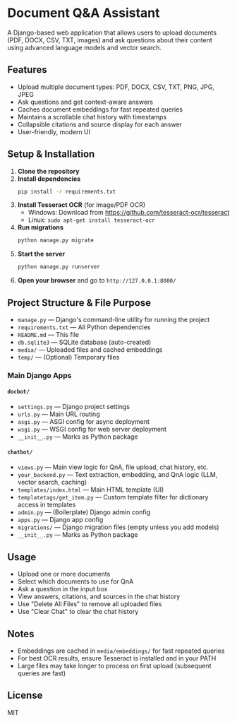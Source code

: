 # Document Q&A Assistant

A Django-based web application that allows users to upload documents (PDF, DOCX, CSV, TXT, images) and ask questions about their content using advanced language models and vector search.

## Features
- Upload multiple document types: PDF, DOCX, CSV, TXT, PNG, JPG, JPEG
- Ask questions and get context-aware answers
- Caches document embeddings for fast repeated queries
- Maintains a scrollable chat history with timestamps
- Collapsible citations and source display for each answer
- User-friendly, modern UI

## Setup & Installation

1. **Clone the repository**
2. **Install dependencies**
   ```bash
   pip install -r requirements.txt
   ```
3. **Install Tesseract OCR** (for image/PDF OCR)
   - Windows: Download from https://github.com/tesseract-ocr/tesseract
   - Linux: `sudo apt-get install tesseract-ocr`
4. **Run migrations**
   ```bash
   python manage.py migrate
   ```
5. **Start the server**
   ```bash
   python manage.py runserver
   ```
6. **Open your browser** and go to `http://127.0.0.1:8000/`

## Project Structure & File Purpose

- `manage.py` — Django's command-line utility for running the project
- `requirements.txt` — All Python dependencies
- `README.md` — This file
- `db.sqlite3` — SQLite database (auto-created)
- `media/` — Uploaded files and cached embeddings
- `temp/` — (Optional) Temporary files

### Main Django Apps

#### `docbot/`
- `settings.py` — Django project settings
- `urls.py` — Main URL routing
- `asgi.py` — ASGI config for async deployment
- `wsgi.py` — WSGI config for web server deployment
- `__init__.py` — Marks as Python package

#### `chatbot/`
- `views.py` — Main view logic for QnA, file upload, chat history, etc.
- `your_backend.py` — Text extraction, embedding, and QnA logic (LLM, vector search, caching)
- `templates/index.html` — Main HTML template (UI)
- `templatetags/get_item.py` — Custom template filter for dictionary access in templates
- `admin.py` — (Boilerplate) Django admin config
- `apps.py` — Django app config
- `migrations/` — Django migration files (empty unless you add models)
- `__init__.py` — Marks as Python package

## Usage
- Upload one or more documents
- Select which documents to use for QnA
- Ask a question in the input box
- View answers, citations, and sources in the chat history
- Use "Delete All Files" to remove all uploaded files
- Use "Clear Chat" to clear the chat history

## Notes
- Embeddings are cached in `media/embeddings/` for fast repeated queries
- For best OCR results, ensure Tesseract is installed and in your PATH
- Large files may take longer to process on first upload (subsequent queries are fast)

## License
MIT 